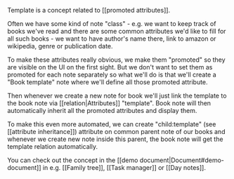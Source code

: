Template is a concept related to [[promoted attributes]]. 

Often we have some kind of note "class" - e.g. we want to keep track of books we've read and there are some common attributes we'd like to fill for all such books - we want to have author's name there, link to amazon or wikipedia, genre or publication date.

To make these attributes really obvious, we make them "promoted" so they are visible on the UI on the first sight. But we don't want to set them as promoted for each note separately so what we'll do is that we'll create a "Book template" note where we'll define all those promoted attribute.

Then whenever we create a new note for book we'll just link the template to the book note via [[relation|Attributes]] "template". Book note will then automatically inherit all the promoted attributes and display them.

To make this even more automated, we can create "child:template" (see [[attribute inheritance]]) attribute on common parent note of our books and whenever we create new note inside this parent, the book note will get the template relation automatically.

You can check out the concept in the [[demo document|Document#demo-document]] in e.g. [[Family tree]], [[Task manager]] or [[Day notes]]. 